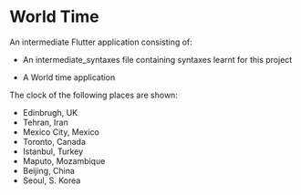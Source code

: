 # World Time

An intermediate Flutter application consisting of:

- An intermediate_syntaxes file containing syntaxes learnt for this project

- A World time application

The clock of the following places are shown:

- Edinbrugh, UK
- Tehran, Iran
- Mexico City, Mexico
- Toronto, Canada
- Istanbul, Turkey
- Maputo, Mozambique
- Beijing, China
- Seoul, S. Korea

